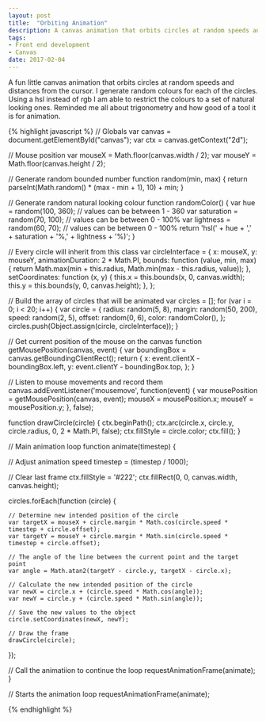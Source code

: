 ```yaml
---
layout: post
title:  "Orbiting Animation"
description: A canvas animation that orbits circles at random speeds and distances from the cursor
tags:
- Front end development
- Canvas
date: 2017-02-04
---
```


A fun little canvas animation that orbits circles at random speeds and distances from the cursor. I generate random colours for each of the circles. Using a hsl instead of rgb I am able to restrict the colours to a set of natural looking ones. Reminded me all about trigonometry and how good of a tool it is for animation.

<canvas id="canvas" width="800" height="800"></canvas>
<script type="text/javascript">

  // Globals
  var canvas = document.getElementById("canvas");
  var ctx = canvas.getContext("2d");

  // Mouse position
  var mouseX = Math.floor(canvas.width / 2);
  var mouseY = Math.floor(canvas.height / 2);

  // Generate random bounded number
  function random(min, max) {
    return parseInt(Math.random() * (max - min + 1), 10) + min;
  }

  // Generate random natural looking colour
  function randomColor() {
    var hue = random(100, 360);       // values can be between 1 - 360
    var saturation = random(70, 100); // values can be between 0 - 100%
    var lightness = random(60, 70);   // values can be between 0 - 100%
    return 'hsl(' + hue + ',' + saturation + '%,' + lightness + '%)';
  }

  // Every circle will inherit from this class
  var circleInterface = {
    x: mouseX,
    y: mouseY,
    animationDuration: 2 * Math.PI,
    bounds: function (value, min, max) {
      return Math.max(min + this.radius, Math.min(max - this.radius, value));
    },
    setCoordinates: function (x, y) {
      this.x = this.bounds(x, 0, canvas.width);
      this.y = this.bounds(y, 0, canvas.height);
    },
  };

  // Build the array of circles that will be animated
  var circles = [];
  for (var i = 0; i < 20; i++) {
    var circle = {
      radius: random(5, 8),
      margin: random(50, 200),
      speed: random(2, 5),
      offset: random(0, 6),
      color: randomColor(),
    };
    circles.push(Object.assign(circle, circleInterface));
  }

  // Get current position of the mouse on the canvas
  function getMousePosition(canvas, event) {
    var boundingBox = canvas.getBoundingClientRect();
    return {
      x: event.clientX - boundingBox.left,
      y: event.clientY - boundingBox.top,
    };
  }

  // Listen to mouse movements and record them
  canvas.addEventListener('mousemove', function(event) {
    var mousePosition = getMousePosition(canvas, event);
    mouseX = mousePosition.x;
    mouseY = mousePosition.y;
  }, false);

  function drawCircle(circle) {
    ctx.beginPath();
    ctx.arc(circle.x, circle.y, circle.radius, 0, 2 * Math.PI, false);
    ctx.fillStyle = circle.color;
    ctx.fill();
  }

  // Main animation loop
  function animate(timestep) {

    // Adjust animation speed
    timestep = (timestep / 1000);

    // Clear last frame
    ctx.fillStyle = '#222';
    ctx.fillRect(0, 0, canvas.width, canvas.height);

    circles.forEach(function (circle) {

      // Determine new intended position of the circle
      var targetX = mouseX + circle.margin * Math.cos(circle.speed * timestep + circle.offset);
      var targetY = mouseY + circle.margin * Math.sin(circle.speed * timestep + circle.offset);

      // The angle of the line between the current point and the target point
      var angle = Math.atan2(targetY - circle.y, targetX - circle.x);

      // Calculate the new intended position of the circle
      var newX = circle.x + (circle.speed * Math.cos(angle));
      var newY = circle.y + (circle.speed * Math.sin(angle));

      // Save the new values to the object
      circle.setCoordinates(newX, newY);

      // Draw the frame
      drawCircle(circle);
    });

    // Call the animatiion to continue the loop
    requestAnimationFrame(animate);
  }

  // Starts the animation loop
  requestAnimationFrame(animate);

</script>

{% highlight javascript %}
// Globals
var canvas = document.getElementById("canvas");
var ctx = canvas.getContext("2d");

// Mouse position
var mouseX = Math.floor(canvas.width / 2);
var mouseY = Math.floor(canvas.height / 2);

// Generate random bounded number
function random(min, max) {
  return parseInt(Math.random() * (max - min + 1), 10) + min;
}

// Generate random natural looking colour
function randomColor() {
  var hue = random(100, 360);       // values can be between 1 - 360
  var saturation = random(70, 100); // values can be between 0 - 100%
  var lightness = random(60, 70);   // values can be between 0 - 100%
  return 'hsl(' + hue + ',' + saturation + '%,' + lightness + '%)';
}

// Every circle will inherit from this class
var circleInterface = {
  x: mouseX,
  y: mouseY,
  animationDuration: 2 * Math.PI,
  bounds: function (value, min, max) {
    return Math.max(min + this.radius, Math.min(max - this.radius, value));
  },
  setCoordinates: function (x, y) {
    this.x = this.bounds(x, 0, canvas.width);
    this.y = this.bounds(y, 0, canvas.height);
  },
};

// Build the array of circles that will be animated
var circles = [];
for (var i = 0; i < 20; i++) {
  var circle = {
    radius: random(5, 8),
    margin: random(50, 200),
    speed: random(2, 5),
    offset: random(0, 6),
    color: randomColor(),
  };
  circles.push(Object.assign(circle, circleInterface));
}

// Get current position of the mouse on the canvas
function getMousePosition(canvas, event) {
  var boundingBox = canvas.getBoundingClientRect();
  return {
    x: event.clientX - boundingBox.left,
    y: event.clientY - boundingBox.top,
  };
}

// Listen to mouse movements and record them
canvas.addEventListener('mousemove', function(event) {
  var mousePosition = getMousePosition(canvas, event);
  mouseX = mousePosition.x;
  mouseY = mousePosition.y;
}, false);

function drawCircle(circle) {
  ctx.beginPath();
  ctx.arc(circle.x, circle.y, circle.radius, 0, 2 * Math.PI, false);
  ctx.fillStyle = circle.color;
  ctx.fill();
}

// Main animation loop
function animate(timestep) {

  // Adjust animation speed
  timestep = (timestep / 1000);

  // Clear last frame
  ctx.fillStyle = '#222';
  ctx.fillRect(0, 0, canvas.width, canvas.height);

  circles.forEach(function (circle) {

    // Determine new intended position of the circle
    var targetX = mouseX + circle.margin * Math.cos(circle.speed * timestep + circle.offset);
    var targetY = mouseY + circle.margin * Math.sin(circle.speed * timestep + circle.offset);

    // The angle of the line between the current point and the target point
    var angle = Math.atan2(targetY - circle.y, targetX - circle.x);

    // Calculate the new intended position of the circle
    var newX = circle.x + (circle.speed * Math.cos(angle));
    var newY = circle.y + (circle.speed * Math.sin(angle));

    // Save the new values to the object
    circle.setCoordinates(newX, newY);

    // Draw the frame
    drawCircle(circle);
  });

  // Call the animatiion to continue the loop
  requestAnimationFrame(animate);
}

// Starts the animation loop
requestAnimationFrame(animate);

{% endhighlight %}
